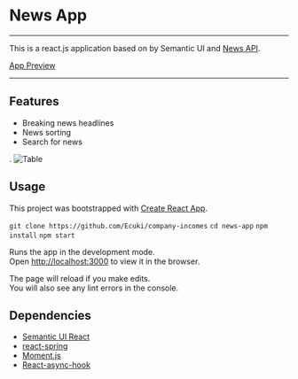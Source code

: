 # News App

---

This is a react.js application based on by Semantic UI and [News API](https://newsapi.org/docs/authentication).

[App Preview](https://heuristic-cori-c9f515.netlify.app/)

---

## Features

- Breaking news headlines
- News sorting
- Search for news

.
![Table](https://github.com/Ecuki/news-app)

## Usage

This project was bootstrapped with [Create React App](https://github.com/facebook/create-react-app).

`git clone https://github.com/Ecuki/company-incomes`
`cd news-app`
`npm install`
`npm start`

Runs the app in the development mode.<br />
Open [http://localhost:3000](http://localhost:3000) to view it in the browser.

The page will reload if you make edits.<br />
You will also see any lint errors in the console.

## Dependencies

- [Semantic UI React](https://react.semantic-ui.com/)
- [react-spring](https://www.react-spring.io/)
- [Moment.js](https://momentjs.com/)
- [React-async-hook](https://github.com/slorber/react-async-hook#readme)
